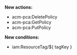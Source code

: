 **New actions:**- acm-pca:DeletePolicy
- acm-pca:GetPolicy
- acm-pca:PutPolicy

**New conditions:**- iam:ResourceTag/${ tagKey }
